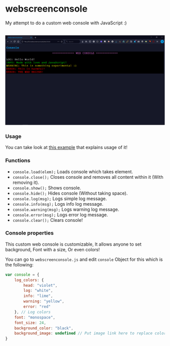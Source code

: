 # webscreenconsole

My attempt to do a custom web console with JavaScript :)

<br><img src="preview.png"><br>

### Usage

You can take look at [this example](https://github.com/Rabios/webscreenconsole/blob/master/test.html) that explains usage of it!

### Functions

- `console.load(elem);` Loads console which takes element.
- `console.close();` Closes console and removes all content within it (With removing it).
- `console.show();` Shows console.
- `console.hide();` Hides console (Without taking space).
- `console.log(msg);` Logs simple log message.
- `console.info(msg);` Logs info log message.
- `console.warning(msg);` Logs warning log message.
- `console.error(msg);` Logs error log message.
- `console.clear();` Clears console!

### Console properties

This custom web console is customizable, It allows anyone to set background, Font with a size, Or even colors!

You can go to `webscreenconsole.js` and edit `console` Object for this which is the following:

```js
var console = {
    log_colors: {
        head: "violet",
        log: "white",
        info: "lime",
        warning: "yellow",
        error: "red"
    }, // Log colors
    font: "monospace",
    font_size: 24,
    background_color: "black",
    background_image: undefined // Put image link here to replace color with image as background!
}
```
